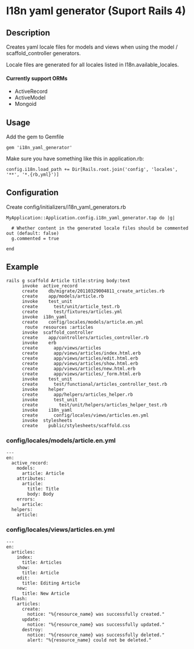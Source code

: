 # I18n yaml generator (Suport Rails 4)

## Description

Creates yaml locale files for models and views when using the model / scaffold_controller generators.

Locale files are generated for all locales listed in I18n.available_locales.

#### Currently support ORMs

* ActiveRecord
* ActiveModel
* Mongoid

## Usage

Add the gem to Gemfile

    gem 'i18n_yaml_generator'

Make sure you have something like this in application.rb:

    config.i18n.load_path += Dir[Rails.root.join('config', 'locales', '**', '*.{rb,yml}')]

## Configuration

Create config/initializers/i18n_yaml_generators.rb

    MyApplication::Application.config.i18n_yaml_generator.tap do |g|
    
      # Whether content in the generated locale files should be commented out (default: false)
      g.commented = true 

    end

## Example

    rails g scaffold Article title:string body:text
          invoke  active_record
          create    db/migrate/20110329004811_create_articles.rb
          create    app/models/article.rb
          invoke    test_unit
          create      test/unit/article_test.rb
          create      test/fixtures/articles.yml
          invoke  i18n_yaml
          create    config/locales/models/article.en.yml
           route  resources :articles
          invoke  scaffold_controller
          create    app/controllers/articles_controller.rb
          invoke    erb
          create      app/views/articles
          create      app/views/articles/index.html.erb
          create      app/views/articles/edit.html.erb
          create      app/views/articles/show.html.erb
          create      app/views/articles/new.html.erb
          create      app/views/articles/_form.html.erb
          invoke    test_unit
          create      test/functional/articles_controller_test.rb
          invoke    helper
          create      app/helpers/articles_helper.rb
          invoke      test_unit
          create        test/unit/helpers/articles_helper_test.rb
          invoke    i18n_yaml
          create      config/locales/views/articles.en.yml
          invoke  stylesheets
          create    public/stylesheets/scaffold.css

### config/locales/models/article.en.yml
   
    --- 
    en: 
      active_record: 
        models: 
          article: Article
        attributes: 
          article: 
            title: Title
            body: Body
        errors: 
          article: 
      helpers: 
        article: 

### config/locales/views/articles.en.yml

    --- 
    en: 
      articles: 
        index: 
          title: Articles
        show: 
          title: Article
        edit: 
          title: Editing Article
        new: 
          title: New Article
      flash: 
        articles: 
          create: 
            notice: "%{resource_name} was successfully created."
          update: 
            notice: "%{resource_name} was successfully updated."
          destroy: 
            notice: "%{resource_name} was successfully deleted."
            alert: "%{resource_name} could not be deleted."

